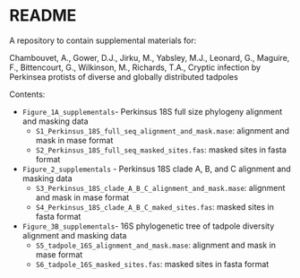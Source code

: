# README #

A repository to contain supplemental materials for:

Chambouvet, A., Gower, D.J., Jirku, M., Yabsley, M.J., Leonard, G., Maguire, F., Bittencourt, G., Wilkinson, M., Richards, T.A., Cryptic infection by Perkinsea protists of diverse and globally distributed tadpoles

Contents:

* `Figure_1A_supplementals`- Perkinsus 18S full size phylogeny alignment and masking data
    - `S1_Perkinsus_18S_full_seq_alignment_and_mask.mase`: alignment and mask in mase format 
    - `S2_Perkinsus_18S_full_seq_masked_sites.fas`: masked sites in fasta format 
* `Figure_2_supplementals` - Perkinsus 18S clade A, B, and C alignment and masking data
    - `S3_Perkinsus_18S_clade_A_B_C_alignment_and_mask.mase`: alignment and mask in mase format
    - `S4_Perkinsus_18S_clade_A_B_C_maked_sites.fas`: masked sites in fasta format
* `Figure_3B_supplementals`- 16S phylogenetic tree of tadpole diversity alignment and masking data 
    - `S5_tadpole_16S_alignment_and_mask.mase`: alignment and mask in mase format 
    - `S6_tadpole_16S_masked_sites.fas`: masked sites in fasta format 
